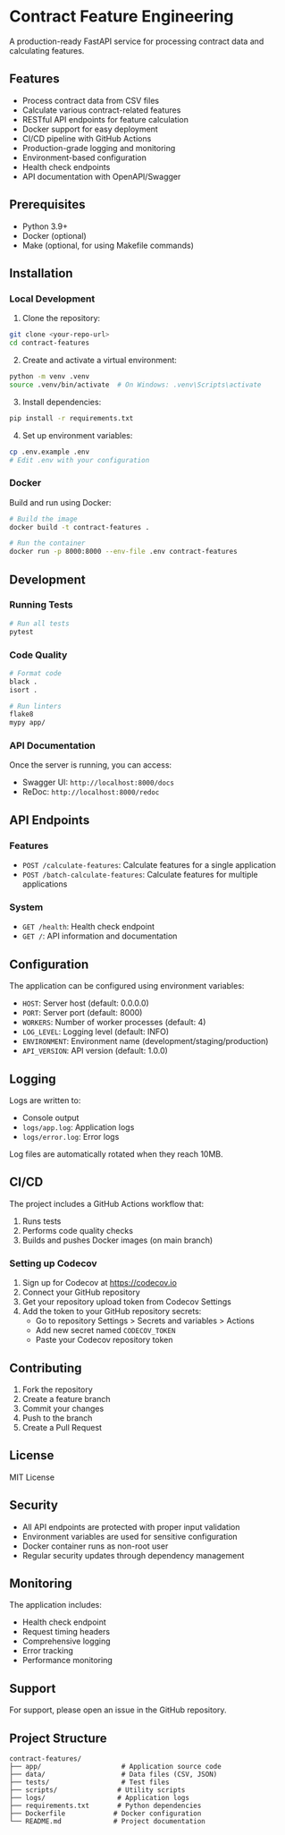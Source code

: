 # Contract Feature Engineering

A production-ready FastAPI service for processing contract data and calculating features.

## Features

- Process contract data from CSV files
- Calculate various contract-related features
- RESTful API endpoints for feature calculation
- Docker support for easy deployment
- CI/CD pipeline with GitHub Actions
- Production-grade logging and monitoring
- Environment-based configuration
- Health check endpoints
- API documentation with OpenAPI/Swagger

## Prerequisites

- Python 3.9+
- Docker (optional)
- Make (optional, for using Makefile commands)

## Installation

### Local Development

1. Clone the repository:
```bash
git clone <your-repo-url>
cd contract-features
```

2. Create and activate a virtual environment:
```bash
python -m venv .venv
source .venv/bin/activate  # On Windows: .venv\Scripts\activate
```

3. Install dependencies:
```bash
pip install -r requirements.txt
```

4. Set up environment variables:
```bash
cp .env.example .env
# Edit .env with your configuration
```

### Docker

Build and run using Docker:

```bash
# Build the image
docker build -t contract-features .

# Run the container
docker run -p 8000:8000 --env-file .env contract-features
```

## Development

### Running Tests

```bash
# Run all tests
pytest
```

### Code Quality

```bash
# Format code
black .
isort .

# Run linters
flake8
mypy app/
```

### API Documentation

Once the server is running, you can access:
- Swagger UI: `http://localhost:8000/docs`
- ReDoc: `http://localhost:8000/redoc`

## API Endpoints

### Features

- `POST /calculate-features`: Calculate features for a single application
- `POST /batch-calculate-features`: Calculate features for multiple applications

### System

- `GET /health`: Health check endpoint
- `GET /`: API information and documentation

## Configuration

The application can be configured using environment variables:

- `HOST`: Server host (default: 0.0.0.0)
- `PORT`: Server port (default: 8000)
- `WORKERS`: Number of worker processes (default: 4)
- `LOG_LEVEL`: Logging level (default: INFO)
- `ENVIRONMENT`: Environment name (development/staging/production)
- `API_VERSION`: API version (default: 1.0.0)

## Logging

Logs are written to:
- Console output
- `logs/app.log`: Application logs
- `logs/error.log`: Error logs

Log files are automatically rotated when they reach 10MB.

## CI/CD

The project includes a GitHub Actions workflow that:
1. Runs tests
2. Performs code quality checks
3. Builds and pushes Docker images (on main branch)

### Setting up Codecov

1. Sign up for Codecov at https://codecov.io
2. Connect your GitHub repository
3. Get your repository upload token from Codecov Settings
4. Add the token to your GitHub repository secrets:
   - Go to repository Settings > Secrets and variables > Actions
   - Add new secret named `CODECOV_TOKEN`
   - Paste your Codecov repository token

## Contributing

1. Fork the repository
2. Create a feature branch
3. Commit your changes
4. Push to the branch
5. Create a Pull Request

## License

MIT License

## Security

- All API endpoints are protected with proper input validation
- Environment variables are used for sensitive configuration
- Docker container runs as non-root user
- Regular security updates through dependency management

## Monitoring

The application includes:
- Health check endpoint
- Request timing headers
- Comprehensive logging
- Error tracking
- Performance monitoring

## Support

For support, please open an issue in the GitHub repository.

## Project Structure

```
contract-features/
├── app/                    # Application source code
├── data/                   # Data files (CSV, JSON)
├── tests/                  # Test files
├── scripts/               # Utility scripts
├── logs/                  # Application logs
├── requirements.txt       # Python dependencies
├── Dockerfile            # Docker configuration
└── README.md             # Project documentation
``` 